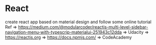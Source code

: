 # React
create react app based on material design and follow some online tutorial 
Ref => https://medium.com/@modularcoder/reactjs-multi-level-sidebar-navigation-menu-with-typescrip-materialui-251943c12dda
    => Udacity
    => https://reactjs.org
    => https://docs.npmjs.com/
    => CodeAcademy

